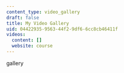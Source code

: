 ```yaml
---
content_type: video_gallery
draft: false
title: My Video Gallery
uid: 04422935-9563-44f2-9df6-6cc8cb46411f
videos:
  content: []
  website: course
---
```

gallery